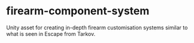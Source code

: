 # firearm-component-system
Unity asset for creating in-depth firearm customisation systems similar to what is seen in Escape from Tarkov.
